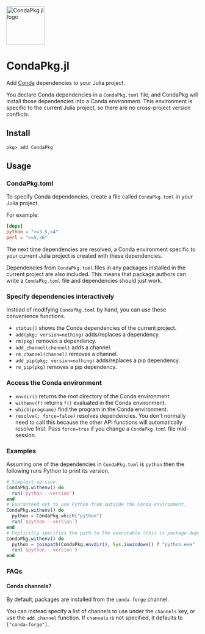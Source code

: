 <img src="https://github.com/cjdoris/CondaPkg.jl/raw/main/logo.png" alt="CondaPkg.jl logo" style="width: 100px;">

# CondaPkg.jl

Add [Conda](https://docs.conda.io/en/latest/) dependencies to your Julia project.

You declare Conda dependencies in a `CondaPkg.toml` file, and CondaPkg will install those
dependencies into a Conda environment. This environment is specific to the current Julia
project, so there are no cross-project version conflicts.

## Install

```
pkg> add CondaPkg
```

## Usage

### CondaPkg.toml

To specify Conda dependencies, create a file called `CondaPkg.toml` in your Julia
project.

For example:
```toml
[deps]
python = ">=3.5,<4"
perl = ">=5,<6"
```

The next time dependencies are resolved, a Conda environment specific to your current Julia
project is created with these dependencies.

Dependencies from `CondaPkg.toml` files in any packages installed in the current project are
also included. This means that package authors can write a `CondaPkg.toml` file and
dependencies should just work.

### Specify dependencies interactively

Instead of modifying `CondaPkg.toml` by hand, you can use these convenience functions.

- `status()` shows the Conda dependencies of the current project.
- `add(pkg; version=nothing)` adds/replaces a dependency.
- `rm(pkg)` removes a dependency.
- `add_channel(channel)` adds a channel.
- `rm_channel(channel)` removes a channel.
- `add_pip(pkg; version=nothing)` adds/replaces a pip dependency.
- `rm_pip(pkg)` removes a pip dependency.

### Access the Conda environment

- `envdir()` returns the root directory of the Conda environment.
- `withenv(f)` returns `f()` evaluated in the Conda environment.
- `which(progname)` find the program in the Conda environment.
- `resolve(; force=false)` resolves dependencies. You don't normally need to call this
  because the other API functions will automatically resolve first. Pass `force=true` if
  you change a `CondaPkg.toml` file mid-session.

### Examples

Assuming one of the dependencies in `CondaPkg.toml` is `python` then the following runs
Python to print its version.
```julia
# Simplest version.
CondaPkg.withenv() do
  run(`python --version`)
end
# Guaranteed not to use Python from outside the Conda environment.
CondaPkg.withenv() do
  python = CondaPkg.which("python")
  run(`$python --version`)
end
# Explicitly specifies the path to the executable (this is package-dependent).
CondaPkg.withenv() do
  python = joinpath(CondaPkg.envdir(), Sys.iswindows() ? "python.exe" : "bin/python")
  run(`$python --version`)
end
```

### FAQs

#### Conda channels?

By default, packages are installed from the `conda-forge` channel.

You can instead specify a list of channels to use under the `channels` key, or use the
`add_channel` function. If `channels` is not specified, it defaults to `["conda-forge"]`.
